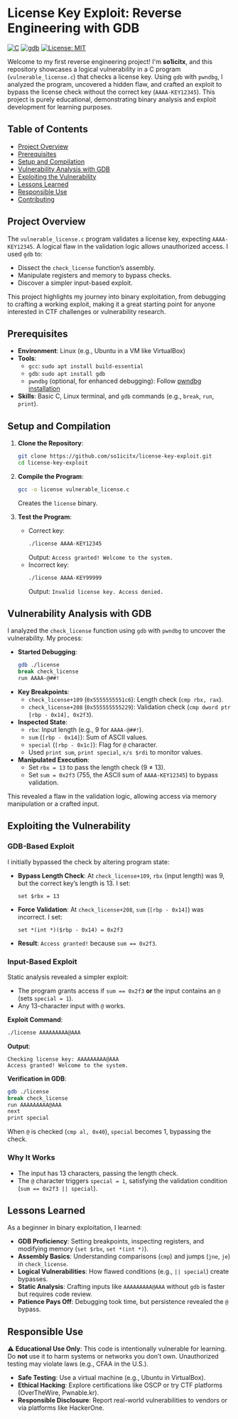 
# License Key Exploit: Reverse Engineering with GDB

[![C](https://img.shields.io/badge/language-C-blue.svg)](https://en.wikipedia.org/wiki/C_(programming_language))
[![gdb](https://img.shields.io/badge/tool-gdb-green.svg)](https://www.gnu.org/software/gdb/)
[![License: MIT](https://img.shields.io/badge/License-MIT-yellow.svg)](https://opensource.org/licenses/MIT)

Welcome to my first reverse engineering project! I'm **so1icitx**, and this repository showcases a logical vulnerability in a C program (`vulnerable_license.c`) that checks a license key. Using `gdb` with `pwndbg`, I analyzed the program, uncovered a hidden flaw, and crafted an exploit to bypass the license check without the correct key (`AAAA-KEY12345`). This project is purely educational, demonstrating binary analysis and exploit development for learning purposes.

## Table of Contents
- [Project Overview](#project-overview)
- [Prerequisites](#prerequisites)
- [Setup and Compilation](#setup-and-compilation)
- [Vulnerability Analysis with GDB](#vulnerability-analysis-with-gdb)
- [Exploiting the Vulnerability](#exploiting-the-vulnerability)
- [Lessons Learned](#lessons-learned)
- [Responsible Use](#responsible-use)
- [Contributing](#contributing)

## Project Overview
The `vulnerable_license.c` program validates a license key, expecting `AAAA-KEY12345`. A logical flaw in the validation logic allows unauthorized access. I used `gdb` to:
- Dissect the `check_license` function’s assembly.
- Manipulate registers and memory to bypass checks.
- Discover a simpler input-based exploit.

This project highlights my journey into binary exploitation, from debugging to crafting a working exploit, making it a great starting point for anyone interested in CTF challenges or vulnerability research.

## Prerequisites
- **Environment**: Linux (e.g., Ubuntu in a VM like VirtualBox)
- **Tools**:
  - `gcc`: `sudo apt install build-essential`
  - `gdb`: `sudo apt install gdb`
  - `pwndbg` (optional, for enhanced debugging): Follow [pwndbg installation](https://github.com/pwndbg/pwndbg)
- **Skills**: Basic C, Linux terminal, and `gdb` commands (e.g., `break`, `run`, `print`).

## Setup and Compilation
1. **Clone the Repository**:
   ```bash
   git clone https://github.com/so1icitx/license-key-exploit.git
   cd license-key-exploit
   ```
2. **Compile the Program**:
   ```bash
   gcc -o license vulnerable_license.c
   ```
   Creates the `license` binary.

3. **Test the Program**:
   - Correct key:
     ```bash
     ./license AAAA-KEY12345
     ```
     Output: `Access granted! Welcome to the system.`
   - Incorrect key:
     ```bash
     ./license AAAA-KEY99999
     ```
     Output: `Invalid license key. Access denied.`

## Vulnerability Analysis with GDB
I analyzed the `check_license` function using `gdb` with `pwndbg` to uncover the vulnerability. My process:
- **Started Debugging**:
  ```bash
  gdb ./license
  break check_license
  run AAAA-@##!
  ```
- **Key Breakpoints**:
  - `check_license+109` (`0x5555555551c6`): Length check (`cmp rbx, rax`).
  - `check_license+208` (`0x555555555229`): Validation check (`cmp dword ptr [rbp - 0x14], 0x2f3`).
- **Inspected State**:
  - `rbx`: Input length (e.g., 9 for `AAAA-@##!`).
  - `sum` (`[rbp - 0x14]`): Sum of ASCII values.
  - `special` (`[rbp - 0x1c]`): Flag for `@` character.
  - Used `print sum`, `print special`, `x/s $rdi` to monitor values.
- **Manipulated Execution**:
  - Set `rbx = 13` to pass the length check (9 ≠ 13).
  - Set `sum = 0x2f3` (755, the ASCII sum of `AAAA-KEY12345`) to bypass validation.

This revealed a flaw in the validation logic, allowing access via memory manipulation or a crafted input.

## Exploiting the Vulnerability
### GDB-Based Exploit
I initially bypassed the check by altering program state:
- **Bypass Length Check**:
  At `check_license+109`, `rbx` (input length) was 9, but the correct key’s length is 13. I set:
  ```gdb
  set $rbx = 13
  ```
- **Force Validation**:
  At `check_license+208`, `sum` (`[rbp - 0x14]`) was incorrect. I set:
  ```gdb
  set *(int *)($rbp - 0x14) = 0x2f3
  ```
- **Result**: `Access granted!` because `sum == 0x2f3`.

### Input-Based Exploit
Static analysis revealed a simpler exploit:
- The program grants access if `sum == 0x2f3` **or** the input contains an `@` (sets `special = 1`).
- Any 13-character input with `@` works.

**Exploit Command**:
```bash
./license AAAAAAAAA@AAA
```
**Output**:
```
Checking license key: AAAAAAAAA@AAA
Access granted! Welcome to the system.
```

**Verification in GDB**:
```bash
gdb ./license
break check_license
run AAAAAAAAA@AAA
next
print special
```
When `@` is checked (`cmp al, 0x40`), `special` becomes 1, bypassing the check.

### Why It Works
- The input has 13 characters, passing the length check.
- The `@` character triggers `special = 1`, satisfying the validation condition (`sum == 0x2f3 || special`).

## Lessons Learned
As a beginner in binary exploitation, I learned:
- **GDB Proficiency**: Setting breakpoints, inspecting registers, and modifying memory (`set $rbx`, `set *(int *)`).
- **Assembly Basics**: Understanding comparisons (`cmp`) and jumps (`jne`, `je`) in `check_license`.
- **Logical Vulnerabilities**: How flawed conditions (e.g., `|| special`) create bypasses.
- **Static Analysis**: Crafting inputs like `AAAAAAAAA@AAA` without `gdb` is faster but requires code review.
- **Patience Pays Off**: Debugging took time, but persistence revealed the `@` bypass.

## Responsible Use
⚠️ **Educational Use Only**: This code is intentionally vulnerable for learning. Do **not** use it to harm systems or networks you don’t own. Unauthorized testing may violate laws (e.g., CFAA in the U.S.).

- **Safe Testing**: Use a virtual machine (e.g., Ubuntu in VirtualBox).
- **Ethical Hacking**: Explore certifications like OSCP or try CTF platforms (OverTheWire, Pwnable.kr).
- **Responsible Disclosure**: Report real-world vulnerabilities to vendors or via platforms like HackerOne.

